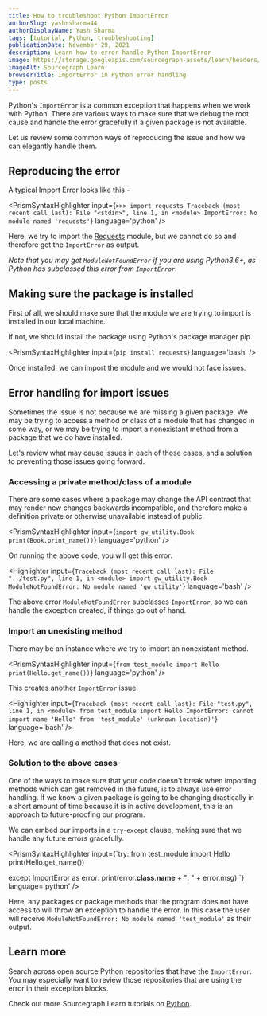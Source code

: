```yaml
---
title: How to troubleshoot Python ImportError
authorSlug: yashrsharma44
authorDisplayName: Yash Sharma
tags: [tutorial, Python, troubleshooting]
publicationDate: November 29, 2021
description: Learn how to error handle Python ImportError
image: https://storage.googleapis.com/sourcegraph-assets/learn/headers/sourcegraph-learn-header-8.png
imageAlt: Sourcegraph Learn
browserTitle: ImportError in Python error handling
type: posts
---
```


Python's `ImportError` is a common exception that happens when we work with Python. There are various ways to make sure that we debug the root cause and handle the error gracefully if a given package is not available.

Let us review some common ways of reproducing the issue and how we can elegantly handle them.

## Reproducing the error

A typical Import Error looks like this - 

<PrismSyntaxHighlighter
input={`>>> import requests
Traceback (most recent call last):
  File "<stdin>", line 1, in <module>
ImportError: No module named 'requests'`}
language='python'
/>

Here, we try to import the [Requests](https://docs.python-requests.org/en/latest/) module, but we cannot do so and therefore get the `ImportError` as output.

_Note that you may get `ModuleNotFoundError` if you are using Python3.6+, as Python has subclassed this error from `ImportError`._

## Making sure the package is installed

First of all, we should make sure that the module we are trying to import is installed in our local machine.

If not, we should install the package using Python's package manager pip.

<PrismSyntaxHighlighter
input={`pip install requests`}
language='bash'
/>

Once installed, we can import the module and we would not face issues.

## Error handling for import issues

Sometimes the issue is not because we are missing a given package. We may be trying to access a method or class of a module that has changed in some way, or we may be trying to import a nonexistant method from a package that we do have installed.

Let's review what may cause issues in each of those cases, and a solution to preventing those issues going forward. 

### Accessing a private method/class of a module

There are some cases where a package may change the API contract that may render new changes backwards incompatible, and therefore make a definition private or otherwise unavailable instead of public. 

<PrismSyntaxHighlighter
input={`import gw_utility.Book
print(Book.print_name())`}
language='python'
/>

On running the above code, you will get this error:

<Highlighter
input={`Traceback (most recent call last):
  File "../test.py", line 1, in <module>
    import gw_utility.Book
ModuleNotFoundError: No module named 'gw_utility'`}
language='bash'
/>

The above error `ModuleNotFoundError` subclasses `ImportError`, so we can handle the exception created, if things go out of hand.

### Import an unexisting method

There may be an instance where we try to import an nonexistant method.

<PrismSyntaxHighlighter
input={`from test_module import Hello
print(Hello.get_name())`}
language='python'
/>

This creates another `ImportError` issue.

<Highlighter
input={`Traceback (most recent call last):
  File "test.py", line 1, in <module>
    from test_module import Hello
ImportError: cannot import name 'Hello' from 'test_module' (unknown location)'`}
language='bash'
/>

Here, we are calling a method that does not exist. 

### Solution to the above cases

One of the ways to make sure that your code doesn't break when importing methods which can get removed in the future, is to always use error handling. If we know a given package is going to be changing drastically in a short amount of time because it is in active development, this is an approach to future-proofing our program. 

We can embed our imports in a `try`-`except` clause, making sure that we handle any future errors gracefully. 

<PrismSyntaxHighlighter
input={`try:
    from test_module import Hello
    print(Hello.get_name())
 
except ImportError as error:
    print(error.__class__.__name__ + ": " + error.msg)
`}
language='python'
/>

Here, any packages or package methods that the program does not have access to will throw an exception to handle the error. In this case the user will receive `ModuleNotFoundError: No module named 'test_module'` as their output.

## Learn more

Search across open source Python repositories that have the `ImportError`. You may especially want to review those repositories that are using the error in their exception blocks. 

<SourcegraphSearch query="ImportError" patternType="literal"/>

Check out more Sourcegraph Learn tutorials on [Python](https://learn.sourcegraph.com/tags/python).
